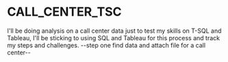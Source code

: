 # CALL_CENTER_TSC
I'll be doing analysis on a call center data just to test my skills on T-SQL and Tableau, I'll be sticking to using SQL and Tableau for this process and track my steps and challenges. --step one find data and attach file for a call center--
